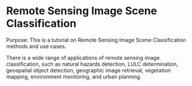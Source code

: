 # Remote Sensing Image Scene Classification

Purpose: This is a tutorial on Remote Sensing Image Scene Classification methods and use cases.

There is a wide range of applications of remote sensing image classification, such as natural hazards detection, LULC determination, geospatial object detection, geographic image retrieval, vegetation mapping, environment monitoring, and urban planning.
